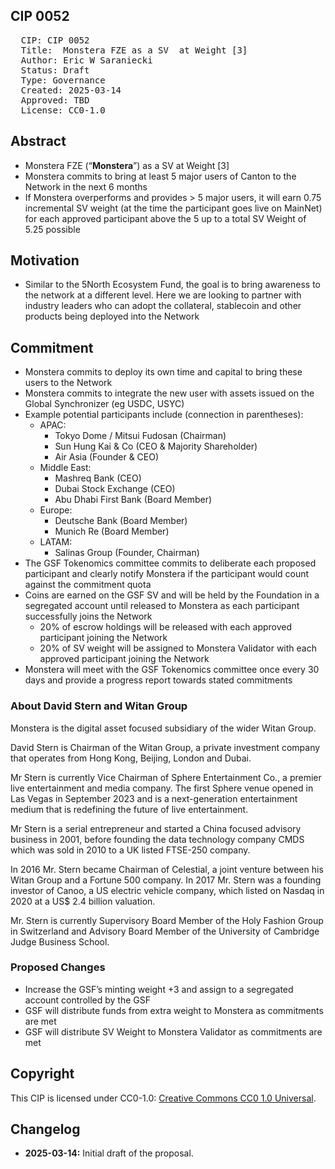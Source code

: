 ## CIP 0052

<pre>
  CIP: CIP 0052
  Title:  Monstera FZE as a SV  at Weight [3] 
  Author: Eric W Saraniecki 
  Status: Draft 
  Type: Governance 
  Created: 2025-03-14
  Approved: TBD
  License: CC0-1.0
</pre>

## Abstract

* Monstera FZE (“**Monstera**”) as a SV at Weight [3]
* Monstera commits to bring at least 5 major users of Canton to the Network in the next 6 months
* If Monstera overperforms and provides > 5 major users, it will earn 0.75 incremental SV weight (at the time the participant goes live on MainNet) for each approved participant above the 5 up to a total SV Weight of 5.25 possible 




## Motivation

* Similar to the 5North Ecosystem Fund, the goal is to bring awareness to the network at a different level. Here we are looking to partner with industry leaders who can adopt the collateral, stablecoin and other products being deployed into the Network



## Commitment
* Monstera commits to deploy its own time and capital to bring these users to the Network
* Monstera commits to integrate the new user with assets issued on the Global Synchronizer (eg USDC, USYC)
* Example potential participants include (connection in parentheses):
    * APAC:
        * Tokyo Dome / Mitsui Fudosan (Chairman)
        * Sun Hung Kai & Co (CEO & Majority Shareholder)
        * Air Asia (Founder & CEO)
    * Middle East:
        * Mashreq Bank (CEO)
        * Dubai Stock Exchange (CEO)
        * Abu Dhabi First Bank (Board Member)
    * Europe: 
        * Deutsche Bank (Board Member)
        * Munich Re (Board Member)
    * LATAM: 
        * Salinas Group (Founder, Chairman)
* The GSF Tokenomics committee commits to deliberate each proposed participant and clearly notify Monstera if the participant would count against the commitment quota 
* Coins are earned on the GSF SV and will be held by the Foundation in a segregated account until released to Monstera as each participant successfully joins the Network
    * 20% of escrow holdings will be released with each approved participant joining the Network
    * 20% of SV weight will be assigned to Monstera Validator with each approved participant joining the Network
* Monstera will meet with the GSF Tokenomics committee once every 30 days and provide a progress report towards stated commitments


### About David Stern and Witan Group

Monstera is the digital asset focused subsidiary of the wider Witan Group.

David Stern is Chairman of the Witan Group, a private investment company that operates from Hong Kong, Beijing, London and Dubai.

Mr Stern is currently Vice Chairman of Sphere Entertainment Co., a premier live entertainment and media company. The first Sphere venue opened in Las Vegas in September 2023 and is a next-generation entertainment medium that is redefining the future of live entertainment.

Mr Stern is a serial entrepreneur and started a China focused advisory business in 2001, before founding the data technology company CMDS which was sold in 2010 to a UK listed FTSE-250 company.

In 2016 Mr. Stern became Chairman of Celestial, a joint venture between his Witan Group and a Fortune 500 company. In 2017 Mr. Stern was a founding investor of Canoo, a US electric vehicle company, which listed on Nasdaq in 2020 at a US$ 2.4 billion valuation. 

Mr. Stern is currently Supervisory Board Member of the Holy Fashion Group in Switzerland and Advisory Board Member of the University of Cambridge Judge Business School.


### Proposed Changes

* Increase the GSF’s minting weight +3 and assign to a segregated account controlled by the GSF
* GSF will distribute funds from extra weight to Monstera as commitments are met
* GSF will distribute SV Weight to Monstera Validator as commitments are met 


## Copyright

This CIP is licensed under CC0-1.0: [Creative Commons CC0 1.0 Universal](https://creativecommons.org/publicdomain/zero/1.0/).

## Changelog

* **2025-03-14:** Initial draft of the proposal.
